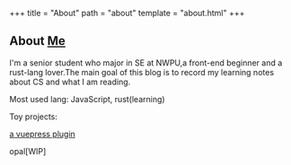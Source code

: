 +++
title = "About"
path = "about"
template = "about.html"
+++

## About [Me](https://fourstacks.online)
I'm a senior student who major in SE at NWPU,a front-end beginner and a rust-lang lover.The main goal of this blog is to record my learning notes about CS and what I am reading.


Most used lang: JavaScript, rust(learning)

Toy projects: 

[a vuepress plugin](https://github.com/JialuGong/vuepress-plugin-progressive-image-loader)

opal[WIP]

